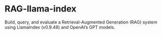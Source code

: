 # RAG-llama-index
Build, query, and evaluate a Retrieval-Augmented Generation (RAG) system using LlamaIndex (v0.9.48) and OpenAI’s GPT models.
